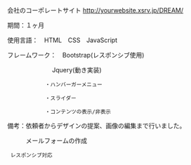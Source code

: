 会社のコーポレートサイト
http://yourwebsite.xsrv.jp/DREAM/

期間：１ヶ月

使用言語：　HTML　CSS　JavaScript

フレームワーク：　Bootstrap(レスポンシブ使用)

　　　　　　　 Jquery(動き実装)
        
                ・ハンバーガーメニュー
                
                ・スライダー
                
                ・コンテンツの表示/非表示

備考：依頼者からデザインの提案、画像の編集まで行いました。

　　　メールフォームの作成
   
     レスポンシブ対応




　　　
